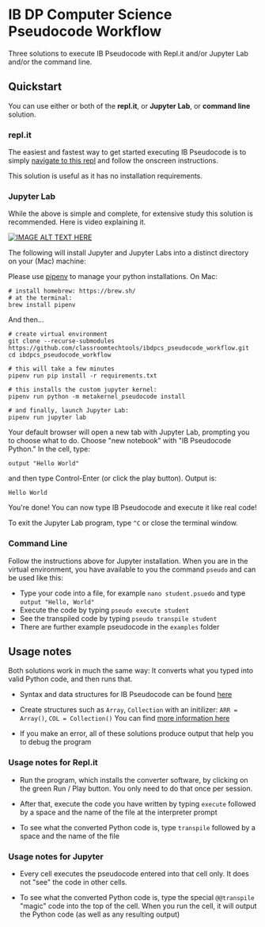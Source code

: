 # IB DP Computer Science Pseudocode Workflow

Three solutions to execute IB Pseudocode with Repl.it and/or Jupyter Lab and/or the command line.

## Quickstart

You can use either or both of the **repl.it**, or **Jupyter Lab**, or **command line** solution.

### repl.it

The easiest and fastest way to get started executing IB Pseudocode is to simply [navigate to this repl](https://repl.it/@adammorris/IB-DP-Pseudocode-Practice) and follow the onscreen instructions.

This solution is useful as it has no installation requirements.

### Jupyter Lab

While the above is simple and complete, for extensive study this solution is recommended. Here is video explaining it.

[![IMAGE ALT TEXT HERE](https://img.youtube.com/vi/WDoVN0ABy2I/3.jpg)](https://www.youtube.com/watch?v=WDoVN0ABy2I)

The following will install Jupyter and Jupyter Labs into a distinct directory on your (Mac) machine:

Please use [pipenv](https://docs.pipenv.org/en/latest/) to manage your python installations. On Mac:

```
# install homebrew: https://brew.sh/
# at the terminal:
brew install pipenv
```

And then…

```
# create virtual environment
git clone --recurse-submodules https://github.com/classroomtechtools/ibdpcs_pseudocode_workflow.git
cd ibdpcs_pseudocode_workflow

# this will take a few minutes
pipenv run pip install -r requirements.txt

# this installs the custom jupyter kernel:
pipenv run python -m metakernel_pseudocode install

# and finally, launch Jupyter Lab:
pipenv run jupyter lab
```

Your default browser will open a new tab with Jupyter Lab, prompting you to choose what to do. Choose "new notebook" with "IB Pseudocode Python." In the cell, type:

```
output "Hello World"
```

and then type Control-Enter (or click the play button). Output is:

```
Hello World
```

You're done! You can now type IB Pseudocode and execute it like real code!

To exit the Jupyter Lab program, type `^C` or close the terminal window.

### Command Line

Follow the instructions above for Jupyter installation. When you are in the virtual environment, you have available to you the command `pseudo` and can be used like this:

- Type your code into a file, for example `nano student.psuedo` and type `output "Hello, World"`
- Execute the code by typing `pseudo execute student`
- See the transpiled code by typing `pseudo transpile student`
- There are further example pseudocode in the `examples` folder


## Usage notes

Both solutions work in much the same way: It converts what you typed into valid Python code, and then runs that.

- Syntax and data structures for IB Pseudocode can be found [here](https://ib.compscihub.net/programming/pseudo-code)

- Create structures such as `Array`, `Collection` with an initilizer: `ARR = Array()`, `COL = Collection()` You can find [more information here](https://github.com/classroomtechtools/ibdpcs_pseudocode_workflow/blob/master/ib_pseudocode_python/README.md)

- If you make an error, all of these solutions produce output that help you to debug the program

### Usage notes for Repl.it

- Run the program, which installs the converter software, by clicking on the green Run / Play button. You only need to do that once per session.

- After that, execute the code you have written by typing `execute` followed by a space and the name of the file at the interpreter prompt

- To see what the converted Python code is, type `transpile` followed by a space and the name of the file

### Usage notes for Jupyter

- Every cell executes the pseudocode entered into that cell only. It does not "see" the code in other cells.

- To see what the converted Python code is, type the special `@@transpile` "magic" code into the top of the cell. When you run the cell, it will output the Python code (as well as any resulting output)
